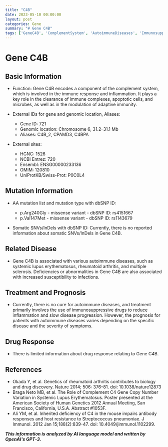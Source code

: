```yaml
---
title: "C4B"
date: 2023-05-10 00:00:00
layout: post
categories: Gene
summary: "# Gene C4B"
tags: ['GeneC4B', 'ComplementSystem', 'AutoimmuneDiseases', 'ImmunosuppressiveDrugs', 'Infections', 'MissenseVariant', 'Prognosis', 'DrugResponse']
---
```


# Gene C4B

## Basic Information
- Function: Gene C4B encodes a component of the complement system, which is involved in the immune response and inflammation. It plays a key role in the clearance of immune complexes, apoptotic cells, and microbes, as well as in the modulation of adaptive immunity. 

- External IDs for gene and genomic location, Aliases:
    - Gene ID: 721
    - Genomic location: Chromosome 6, 31.2–31.1 Mb
    - Aliases: C4B_2, CPAMD3, C4BPA

- External sites: 
    - HGNC: 1526
    - NCBI Entrez: 720
    - Ensembl: ENSG00000233136
    - OMIM: 120810
    - UniProtKB/Swiss-Prot: P0C0L4

## Mutation Information
- AA mutation list and mutation type with dbSNP ID:
    - p.Arg240Gly - missense variant - dbSNP ID: rs4151667
    - p.Val147Met - missense variant - dbSNP ID: rs1143679

- Somatic SNVs/InDels with dbSNP ID: Currently, there is no reported information about somatic SNVs/InDels in Gene C4B.

## Related Disease
- Gene C4B is associated with various autoimmune diseases, such as systemic lupus erythematosus, rheumatoid arthritis, and multiple sclerosis. Deficiencies or abnormalities in Gene C4B are also associated with increased susceptibility to infections. 

## Treatment and Prognosis
- Currently, there is no cure for autoimmune diseases, and treatment primarily involves the use of immunosuppressive drugs to reduce inflammation and slow disease progression. However, the prognosis for patients with autoimmune diseases varies depending on the specific disease and the severity of symptoms.

## Drug Response
- There is limited information about drug response relating to Gene C4B.

## References
- Okada Y, et al. Genetics of rheumatoid arthritis contributes to biology and drug discovery. Nature 2014; 506: 376–81. doi: 10.1038/nature12873
- Braga Neto MB, et al. The Role of Complement C4 Gene Copy Number Variation in Systemic Lupus Erythematosus. Poster presented at the American Society of Human Genetics 2012 Annual Meeting, San Francisco, California, U.S.A. Abstract #1053F.
- Ali YM, et al. Inherited deficiency of C4 in the mouse impairs antibody responses and host resistance to Streptococcus pneumoniae. J Immunol. 2012 Jan 15;188(2):839-47. doi: 10.4049/jimmunol.1102299.

**_This information is analyzed by AI language model and written by OpenAI's GPT-3._**